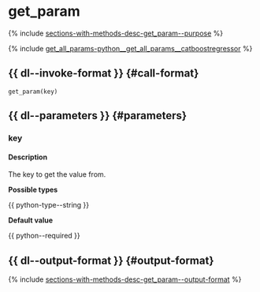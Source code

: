 # get_param

{% include [sections-with-methods-desc-get_param--purpose](../_includes/work_src/reusage/get_param--purpose.md) %}


{% include [get_all_params-python__get_all_params__catboostregressor](../_includes/work_src/reusage-python/python__get_all_params__catboostregressor.md) %}


## {{ dl--invoke-format }} {#call-format}

```no-highlight
get_param(key)
```

## {{ dl--parameters }} {#parameters}

### key

#### Description

The key to get the value from.

**Possible types**

{{ python-type--string }}

**Default value**

{{ python--required }}

## {{ dl--output-format }} {#output-format}

{% include [sections-with-methods-desc-get_param--output-format](../_includes/work_src/reusage/get_param--output-format.md) %}


